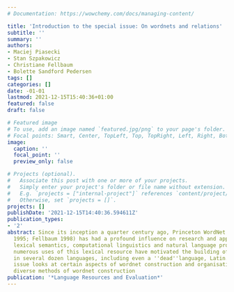 ```yaml
---
# Documentation: https://wowchemy.com/docs/managing-content/

title: 'Introduction to the special issue: On wordnets and relations'
subtitle: ''
summary: ''
authors:
- Maciej Piasecki
- Stan Szpakowicz
- Christiane Fellbaum
- Bolette Sandford Pedersen
tags: []
categories: []
date: -01-01
lastmod: 2021-12-15T15:40:36+01:00
featured: false
draft: false

# Featured image
# To use, add an image named `featured.jpg/png` to your page's folder.
# Focal points: Smart, Center, TopLeft, Top, TopRight, Left, Right, BottomLeft, Bottom, BottomRight.
image:
  caption: ''
  focal_point: ''
  preview_only: false

# Projects (optional).
#   Associate this post with one or more of your projects.
#   Simply enter your project's folder or file name without extension.
#   E.g. `projects = ["internal-project"]` references `content/project/deep-learning/index.md`.
#   Otherwise, set `projects = []`.
projects: []
publishDate: '2021-12-15T14:40:36.594611Z'
publication_types:
- '2'
abstract: Since its inception a quarter century ago, Princeton WordNet [PWN](Miller
  1995; Fellbaum 1998) has had a profound influence on research and applications in
  lexical semantics, computational linguistics and natural language processing. The
  numerous uses of this lexical resource have motivated the building of wordnets 1
  in several dozen languages, including even a ''dead''language, Latin. This special
  issue looks at certain aspects of wordnet construction and organisation. There are
  diverse methods of wordnet construction
publication: '*Language Resources and Evaluation*'
---
```

